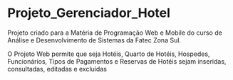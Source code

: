 # Projeto_Gerenciador_Hotel
Projeto criado para a Matéria de Programação Web e Mobile do curso de Análise e Desenvolvimento de Sistemas da Fatec Zona Sul.

O Projeto Web permite que seja Hotéis, Quarto de Hotéis, Hospedes, Funcionários, Tipos de Pagamentos e Reservas de Hotéis sejam inseridas, consultadas, editadas e excluídas
